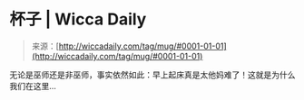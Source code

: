 <!--yml

category: 未分类

date: 2024-06-12 18:25:54

-->

# 杯子 | Wicca Daily

> 来源：[http://wiccadaily.com/tag/mug/#0001-01-01](http://wiccadaily.com/tag/mug/#0001-01-01)

无论是巫师还是非巫师，事实依然如此：早上起床真是太他妈难了！这就是为什么我们在这里...
